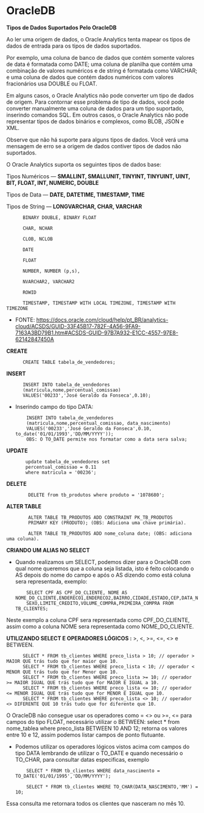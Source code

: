 # OracleDB



**Tipos de Dados Suportados Pelo OracleDB**

Ao ler uma origem de dados, o Oracle Analytics tenta mapear os tipos de dados de entrada para os tipos de dados suportados.

Por exemplo, uma coluna de banco de dados que contém somente valores de data é formatada como DATE; uma coluna de planilha que contém uma combinação de valores numéricos e de string é formatada como VARCHAR; e uma coluna de dados que contém dados numéricos com valores fracionários usa DOUBLE ou FLOAT.

Em alguns casos, o Oracle Analytics não pode converter um tipo de dados de origem. Para contornar esse problema de tipo de dados, você pode converter manualmente uma coluna de dados para um tipo suportado, inserindo comandos SQL. Em outros casos, o Oracle Analytics não pode representar tipos de dados binários e complexos, como BLOB, JSON e XML.

Observe que não há suporte para alguns tipos de dados. Você verá uma mensagem de erro se a origem de dados contiver tipos de dados não suportados.

O Oracle Analytics suporta os seguintes tipos de dados base:

Tipos Numéricos — **SMALLINT, SMALLUNIT, TINYINT, TINYUINT, UINT, BIT, FLOAT, INT, NUMERIC, DOUBLE**

Tipos de Data — **DATE, DATETIME, TIMESTAMP, TIME**

Tipos de String — **LONGVARCHAR, CHAR, VARCHAR**

          BINARY DOUBLE, BINARY FLOAT

          CHAR, NCHAR

          CLOB, NCLOB

          DATE

          FLOAT

          NUMBER, NUMBER (p,s),
          
          NVARCHAR2, VARCHAR2

          ROWID

          TIMESTAMP, TIMESTAMP WITH LOCAL TIMEZONE, TIMESTAMP WITH TIMEZONE
          
- FONTE: https://docs.oracle.com/cloud/help/pt_BR/analytics-cloud/ACSDS/GUID-33F45B17-782F-4A56-9FA9-7163A3BD79B1.htm#ACSDS-GUID-97B7A932-E1CC-4557-97E8-62142847450A


**CREATE**

          CREATE TABLE tabela_de_vendedores;

**INSERT**

          INSERT INTO tabela_de_vendedores
          (matricula,nome,percentual_comissao)
          VALUES('00233','José Geraldo da Fonseca',0.10);
          
          
- Inserindo campo do tipo DATA:

          INSERT INTO tabela_de_vendedores
          (matricula,nome,percentual_comissao, data_nascimento)
          VALUES('00233','José Geraldo da Fonseca',0.10, to_date('01/01/1993','DD/MM/YYYY'));
          OBS: O TO_DATE permite nos formatar como a data sera salva;

**UPDATE**

           update tabela_de_vendedores set
           percentual_comissao = 0.11
           where matricula = '00236';
           
**DELETE**
           
            DELETE from tb_produtos where produto = '1078680';
            
**ALTER TABLE**
               
            ALTER TABLE TB_PRODUTOS ADD CONSTRAINT PK_TB_PRODUTOS 
            PRIMARY KEY (PRODUTO); (OBS: Adiciona uma chave primária).
            
            ALTER TABLE TB_PRODUTOS ADD nome_coluna date; (OBS: adiciona uma coluna).
            
**CRIANDO UM ALIAS NO SELECT**
- Quando realizamos um SELECT, podemos dizer para o OracleDB com qual nome queremos que a coluna seja listada, isto é feito colocando o AS depois do nome do campo e após o AS dizendo como está coluna sera representada, exemplo:

          SELECT CPF AS CPF_DO_CLIENTE, NOME AS NOME_DO_CLIENTE,ENDERECO1,ENDERECO2,BAIRRO,CIDADE,ESTADO,CEP,DATA_NASCIMENTO,IDADE,
          SEXO,LIMITE_CREDITO,VOLUME_COMPRA,PRIMEIRA_COMPRA FROM TB_CLIENTES;
           
 Neste exemplo a coluna CPF sera representada como CPF_DO_CLIENTE, assim como a coluna NOME sera representada como NOME_DO_CLIENTE.
 
 **UTILIZANDO SELECT E OPERADORES LÓGICOS :** >, <, >=, <=, <> e BETWEEN.

          SELECT * FROM tb_clientes WHERE preco_lista > 10; // operador > MAIOR QUE trás tudo que for maior que 10.
          SELECT * FROM tb_clientes WHERE preco_lista < 10; // operador < MENOR QUE trás tudo que for Menor que 10.
          SELECT * FROM tb_clientes WHERE preco_lista >= 10; // operador >= MAIOR IGUAL QUE trás tudo que for MAIOR E IGUAL a 10.
          SELECT * FROM tb_clientes WHERE preco_lista <= 10; // operador <= MENOR IGUAL QUE trás tudo que for MENOR E IGUAL que 10.
          SELECT * FROM tb_clientes WHERE preco_lista <> 10; // operador <> DIFERENTE QUE 10 trás tudo que for diferente que 10.
                
O OracleDB não consegue usar os operadores como = <> ou >=, <= para campos do tipo FLOAT, necessário utilizar o BETWEEN: select * from nome_tablea where preco_lista BETWEEN 10 AND 12; retorna os valores entre 10 e 12, assim podemos listar campos de ponto flutuante.

- Podemos utilizar os operadores lógicos vistos acima com campos do tipo DATA lembrando de utilizar o TO_DATE e quando necessário o TO_CHAR, para consultar datas especificas, exemplo

          SELECT * FROM tb_clientes WHERE data_nascimento = TO_DATE('01/01/1995','DD/MM/YYYY');

          SELECT * FROM tb_clientes WHERE TO_CHAR(DATA_NASCIMENTO,'MM') = 10; 
          
 Essa consulta me retornara todos os clientes que nasceram no mês 10.

            


